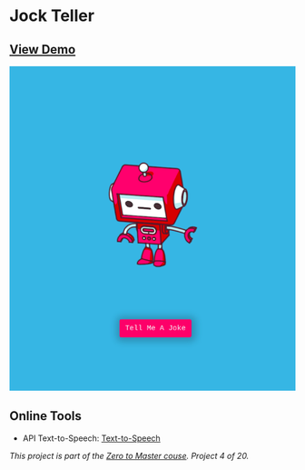 # Jock Teller

## [View Demo](https://elderpintto.github.io/jock-teller/)
![Quote Generator ScreenShot](jock-teller.png)

## Online Tools 

* API Text-to-Speech: [Text-to-Speech](https://rapidapi.com/voicerss/api/text-to-speech-1)


*This project is part of the [Zero to Master couse](https://academy.zerotomastery.io/p/javascript-projects). Project 4 of 20.*